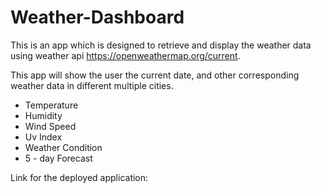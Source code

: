 # Weather-Dashboard

This is an app which is designed to retrieve and display the weather data using 
weather api https://openweathermap.org/current. 

This app will show the user the current date, and other corresponding weather data in different multiple cities. 
* Temperature
* Humidity
* Wind Speed
* Uv Index
* Weather Condition
* 5 - day Forecast 

Link for the deployed application: 
